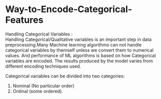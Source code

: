# Way-to-Encode-Categorical-Features
Handling Categorical Variables :<br>
Handling Categorical/Qualitative variables is an important step in data preprocessing.Many Machine learning algorithms can not handle categorical variables by themself unless we convert them to numerical values.
And performance of ML algorithms is based on how Categorical variables are encoded. The results produced by the model varies from different encoding techniques used.

Categorical variables can be divided into two categories:<br>
1. Nominal (No particular order) 
2. Ordinal (some ordered).


